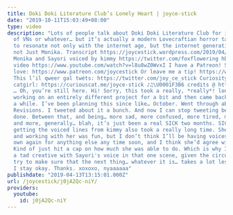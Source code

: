 ```yaml
---
title: Doki Doki Literature Club’s Lonely Heart | joyce-stick
date: "2019-10-11T15:03:49+08:00"
type: video
description: "Lots of people talk about Doki Doki Literature Club for its “deconstruction”
  of VNs or whatever… but it’s actually a modern Lovecraftian horror tale designed
  to resonate not only with the internet age, but the internet generation. And it’s
  not Just Monika. Transcript https://joycestick.wordpress.com/2019/04/13/lovecraft-empathy-and-doki-doki-literature-clubs-lonely-heart-transcript
  Monika and Sayori voiced by kimmy https://twitter.com/foxflowering hbomberguy lovecraft
  video https://www.youtube.com/watch?v=l8u8wZ0WvxI I have a Patreon! Show me a little
  love: https://www.patreon.com/joycestick Or leave me a tip! https://www.buymeacoffee.com/joycestick
  This l’il qweer gal twéts: https://twitter.com/joy_ce_stick Curiosity killed the
  catgirl: https://curiouscat.me/joyce-stick ♪♫\U0001F3B6 credits @ https://imgur.com/PtOSMnj
  … Oh, you’re still here. Hi! Sorry, this took a really, *really*! long time. I was
  working on an entirely different project for a bit and then came back to this after
  a while. I’ve been planning this since like… October. Went through about four, five?
  Revisions. I tweeted about it a bunch. And now I can stop tweeting because it’s
  done. Between that, and being… more sad, more confused, more tired, more dysphoric,
  and more, generally… blah, it’s just been a real SICK two months. SICK. And, um,
  getting the voiced lines from kimmy also took a really long time. She was wonderful
  and working with her was fun, but I don’t think I’ll be having voices besides my
  own again for anything else any time soon, and I think she’d agree with that decision.
  Kind of just hit a cap on how much she was able to do. Which is why I had to get
  a tad creative with Sayori's voice in that one scene, given the circumstances. I’ll
  try to make sure that the next thing… whatever it is… takes a lot less time. Assuming
  I stay okay. Thanks. xoxoxo, nyaaaaaa"
publishdate: "2019-04-13T13:15:01.000Z"
url: /joycestick/j0jA2Qc-niY/
providers:
  youtube:
    id: j0jA2Qc-niY
---
```

